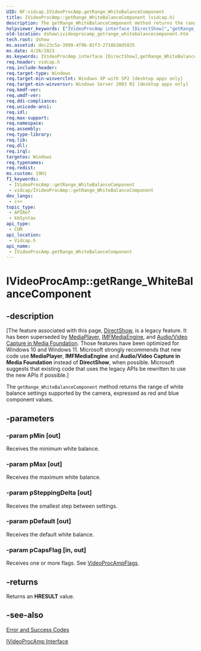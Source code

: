 ```yaml
---
UID: NF:vidcap.IVideoProcAmp.getRange_WhiteBalanceComponent
title: IVideoProcAmp::getRange_WhiteBalanceComponent (vidcap.h)
description: The getRange_WhiteBalanceComponent method returns the range of white balance settings supported by the camera, expressed as red and blue component values.
helpviewer_keywords: ["IVideoProcAmp interface [DirectShow]","getRange_WhiteBalanceComponent method","IVideoProcAmp.getRange_WhiteBalanceComponent","IVideoProcAmp::getRange_WhiteBalanceComponent","IVideoProcAmpgetRange_WhiteBalanceComponent","dshow.ivideoprocamp_getrange_whitebalancecomponent","getRange_WhiteBalanceComponent","getRange_WhiteBalanceComponent method [DirectShow]","getRange_WhiteBalanceComponent method [DirectShow]","IVideoProcAmp interface","vidcap/IVideoProcAmp::getRange_WhiteBalanceComponent"]
old-location: dshow\ivideoprocamp_getrange_whitebalancecomponent.htm
tech.root: dshow
ms.assetid: dec23c5a-3999-4f9b-81f3-2718b38d5835
ms.date: 4/26/2023
ms.keywords: IVideoProcAmp interface [DirectShow],getRange_WhiteBalanceComponent method, IVideoProcAmp.getRange_WhiteBalanceComponent, IVideoProcAmp::getRange_WhiteBalanceComponent, IVideoProcAmpgetRange_WhiteBalanceComponent, dshow.ivideoprocamp_getrange_whitebalancecomponent, getRange_WhiteBalanceComponent, getRange_WhiteBalanceComponent method [DirectShow], getRange_WhiteBalanceComponent method [DirectShow],IVideoProcAmp interface, vidcap/IVideoProcAmp::getRange_WhiteBalanceComponent
req.header: vidcap.h
req.include-header: 
req.target-type: Windows
req.target-min-winverclnt: Windows XP with SP2 [desktop apps only]
req.target-min-winversvr: Windows Server 2003 R2 [desktop apps only]
req.kmdf-ver: 
req.umdf-ver: 
req.ddi-compliance: 
req.unicode-ansi: 
req.idl: 
req.max-support: 
req.namespace: 
req.assembly: 
req.type-library: 
req.lib: 
req.dll: 
req.irql: 
targetos: Windows
req.typenames: 
req.redist: 
ms.custom: 19H1
f1_keywords:
 - IVideoProcAmp::getRange_WhiteBalanceComponent
 - vidcap/IVideoProcAmp::getRange_WhiteBalanceComponent
dev_langs:
 - c++
topic_type:
 - APIRef
 - kbSyntax
api_type:
 - COM
api_location:
 - Vidcap.h
api_name:
 - IVideoProcAmp.getRange_WhiteBalanceComponent
---
```


# IVideoProcAmp::getRange_WhiteBalanceComponent


## -description

\[The feature associated with this page, [DirectShow](/windows/win32/directshow/directshow), is a legacy feature. It has been superseded by [MediaPlayer](/uwp/api/Windows.Media.Playback.MediaPlayer), [IMFMediaEngine](/windows/win32/api/mfmediaengine/nn-mfmediaengine-imfmediaengine), and [Audio/Video Capture in Media Foundation](windows/win32/medfound/audio-video-capture-in-media-foundation). Those features have been optimized for Windows 10 and Windows 11. Microsoft strongly recommends that new code use **MediaPlayer**, **IMFMediaEngine** and **Audio/Video Capture in Media Foundation** instead of **DirectShow**, when possible. Microsoft suggests that existing code that uses the legacy APIs be rewritten to use the new APIs if possible.\]

The <code>getRange_WhiteBalanceComponent</code> method returns the range of white balance settings supported by the camera, expressed as red and blue component values.

## -parameters

### -param pMin [out]

Receives the minimum white balance.

### -param pMax [out]

Receives the maximum white balance.

### -param pSteppingDelta [out]

Receives the smallest step between settings.

### -param pDefault [out]

Receives the default white balance.

### -param pCapsFlag [in, out]

Receives one or more flags. See <a href="/windows/win32/api/strmif/ne-strmif-videoprocampflags">VideoProcAmpFlags</a>.

## -returns

Returns an <b>HRESULT</b> value.

## -see-also

<a href="/windows/desktop/DirectShow/error-and-success-codes">Error and Success Codes</a>



<a href="/windows/desktop/api/vidcap/nn-vidcap-ivideoprocamp">IVideoProcAmp Interface</a>